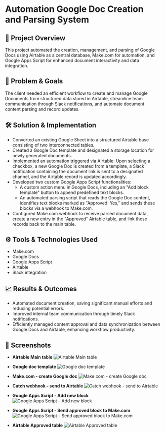 # Automation Google Doc Creation and Parsing System

## 📌 Project Overview

This project automated the creation, management, and parsing of Google Docs using Airtable as a central database, Make.com for automation, and Google Apps Script for enhanced document interactivity and data integration.

## 🎯 Problem & Goals

The client needed an efficient workflow to create and manage Google Documents from structured data stored in Airtable, streamline team communication through Slack notifications, and automate document content parsing and record updates.

## 🛠️ Solution & Implementation

- Converted an existing Google Sheet into a structured Airtable base consisting of two interconnected tables.
- Created a Google Doc template and designated a storage location for newly generated documents.
- Implemented an automation triggered via Airtable: Upon selecting a checkbox, a new Google Doc is created from a template, a Slack notification containing the document link is sent to a designated channel, and the Airtable record is updated accordingly.
- Developed two custom Google Apps Script functionalities:
  - A custom action menu in Google Docs, including an "Add block template" button to append predefined text blocks.
  - An automated parsing script that reads the Google Doc content, identifies text blocks marked as "Approved: Yes," and sends these blocks via a webhook to Make.com.
- Configured Make.com webhook to receive parsed document data, create a new entry in the "Approved" Airtable table, and link these records back to the main table.

## ⚙️ Tools & Technologies Used

- Make.com
- Google Docs
- Google Apps Script
- Airtable
- Slack integration

## 📈 Results & Outcomes

- Automated document creation, saving significant manual efforts and reducing potential errors.
- Improved internal team communication through timely Slack notifications.
- Efficiently managed content approval and data synchronization between Google Docs and Airtable, enhancing workflow productivity.

## 📸 Screenshots

- **Airtable Main table**
![Airtable Main table](https://raw.githubusercontent.com/ViktorAutomation/Portfolio-Automation/main/Automation%20Doc%20creation%20system/AT%20base%20Main.png)

- **Google doc template**
![Google doc template](https://raw.githubusercontent.com/ViktorAutomation/Portfolio-Automation/main/Automation%20Doc%20creation%20system/Doc%20template%202.jpg)

- **Make.com - create Google doc**
![Make.com - create Google doc](https://raw.githubusercontent.com/ViktorAutomation/Portfolio-Automation/main/Automation%20Doc%20creation%20system/Create%20doc.png)

- **Catch webhook - send to Airtable**
![Catch webhook - send to Airtable](https://raw.githubusercontent.com/ViktorAutomation/Portfolio-Automation/main/Automation%20Doc%20creation%20system/Webhook-to%20AT.png)

- **Google Apps Script - Add new block**
![Google Apps Script - Add new block](https://raw.githubusercontent.com/ViktorAutomation/Portfolio-Automation/main/Automation%20Doc%20creation%20system/Script-add%20new%20block)

- **Google Apps Script - Send approved block to Make.com**
![Google Apps Script - Send approved block to Make.com](https://raw.githubusercontent.com/ViktorAutomation/Portfolio-Automation/main/Automation%20Doc%20creation%20system/Script-Send%20Approved.png)

- **Airtable Approved table**
![Airtable Approved table](https://raw.githubusercontent.com/ViktorAutomation/Portfolio-Automation/main/Automation%20Doc%20creation%20system/AT%20base%20Approved.png)
